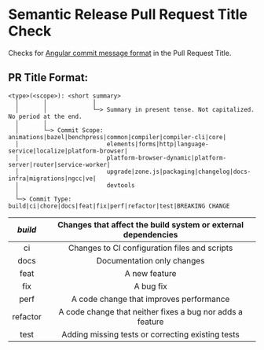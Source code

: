 # Semantic Release Pull Request Title Check

Checks for [Angular commit message format](https://github.com/angular/angular/blob/main/CONTRIBUTING.md#-commit-message-format) in the Pull Request Title.

## PR Title Format:
```
<type>(<scope>): <short summary>
  │       │             │
  │       │             └─> Summary in present tense. Not capitalized. No period at the end.
  │       │
  │       └─> Commit Scope: animations|bazel|benchpress|common|compiler|compiler-cli|core|
  │                         elements|forms|http|language-service|localize|platform-browser|
  │                         platform-browser-dynamic|platform-server|router|service-worker|
  │                         upgrade|zone.js|packaging|changelog|docs-infra|migrations|ngcc|ve|
  │                         devtools
  │
  └─> Commit Type: build|ci|chore|docs|feat|fix|perf|refactor|test|BREAKING CHANGE
```

|*build*|Changes that affect the build system or external dependencies|
|:---:|:---------:|
|ci|Changes to CI configuration files and scripts|
|docs|Documentation only changes|
|feat|A new feature|
|fix|A bug fix|
|perf|A code change that improves performance|
|refactor|A code change that neither fixes a bug nor adds a feature|
|test|Adding missing tests or correcting existing tests|

